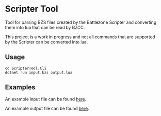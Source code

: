 # Scripter Tool

Tool for parsing BZS files created by the Battlezone Scripter and converting them into lua that can be read by BZCC.

This project is a work in progress and not all commands that are supported by the Scripter can be converted into lua.

## Usage

```
cd ScripterTool.Cli
dotnet run input.bzs output.lua
```

## Examples

An example input file can be found [here](/Examples/FS01.bzs).

An example output file can be found [here](Examples/FS01.lua).